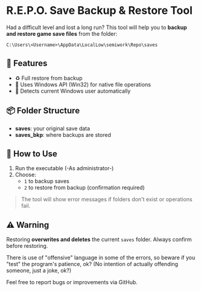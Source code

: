 # R.E.P.O. Save Backup & Restore Tool

Had a difficult level and lost a long run? This tool will help you to **backup and restore game save files** from the folder:

```
C:\Users\<Username>\AppData\LocalLow\semiwork\Repo\saves
```

## 🔧 Features

- ♻️ Full restore from backup
- 📁 Uses Windows API (Win32) for native file operations
- 🤖 Detects current Windows user automatically

## 📦 Folder Structure

- **saves**: your original save data
- **saves_bkp**: where backups are stored

## 🚀 How to Use

1. Run the executable (-As administrator-)
2. Choose:
   - `1` to backup saves
   - `2` to restore from backup (confirmation required)

> The tool will show error messages if folders don't exist or operations fail.

## ⚠️ Warning

Restoring **overwrites and deletes** the current `saves` folder. Always confirm before restoring.

There is use of "offensive" language in some of the errors, so beware if you "test" the program's patience, ok? 
(No intention of actually offending someone, just a joke, ok?)

Feel free to report bugs or improvements via GitHub.
